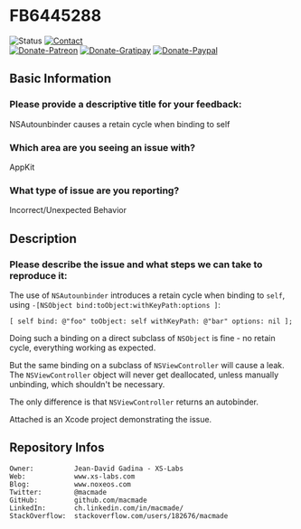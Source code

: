 FB6445288
=========

![Status](https://img.shields.io/badge/status-open-brightgreen.svg?style=flat)
[![Contact](https://img.shields.io/badge/contact-@macmade-blue.svg?style=flat)](https://twitter.com/macmade)  
[![Donate-Patreon](https://img.shields.io/badge/donate-patreon-yellow.svg?style=flat)](https://patreon.com/macmade)
[![Donate-Gratipay](https://img.shields.io/badge/donate-gratipay-yellow.svg?style=flat)](https://www.gratipay.com/macmade)
[![Donate-Paypal](https://img.shields.io/badge/donate-paypal-yellow.svg?style=flat)](https://paypal.me/xslabs)

## Basic Information

### Please provide a descriptive title for your feedback:

NSAutounbinder causes a retain cycle when binding to self

### Which area are you seeing an issue with?

AppKit

### What type of issue are you reporting?

Incorrect/Unexpected Behavior

## Description

### Please describe the issue and what steps we can take to reproduce it:

The use of `NSAutounbinder` introduces a retain cycle when binding to `self`, using `-[NSObject bind:toObject:withKeyPath:options ]`:

    [ self bind: @"foo" toObject: self withKeyPath: @"bar" options: nil ];

Doing such a binding on a direct subclass of `NSObject` is fine - no retain cycle, everything working as expected.

But the same binding on a subclass of `NSViewController` will cause a leak.  
The `NSViewController` object will never get deallocated, unless manually unbinding, which shouldn't be necessary.

The only difference is that `NSViewController` returns an autobinder.

Attached is an Xcode project demonstrating the issue.

Repository Infos
----------------

    Owner:          Jean-David Gadina - XS-Labs
    Web:            www.xs-labs.com
    Blog:           www.noxeos.com
    Twitter:        @macmade
    GitHub:         github.com/macmade
    LinkedIn:       ch.linkedin.com/in/macmade/
    StackOverflow:  stackoverflow.com/users/182676/macmade

